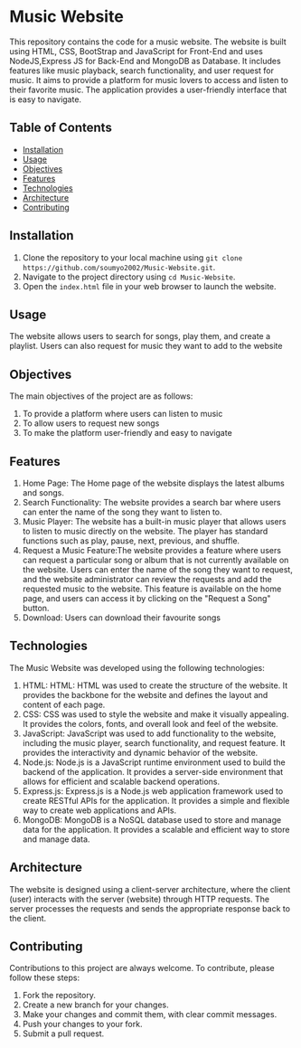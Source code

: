# Music Website

This repository contains the code for a music website. The website is built using HTML, CSS, BootStrap and JavaScript for Front-End and uses NodeJS,Express JS for Back-End and MongoDB as Database. It includes features like music playback, search functionality, and user request for music. It aims to provide a platform for music lovers to access and listen to their favorite music. The application provides a user-friendly interface that is easy to navigate.

## Table of Contents

- [Installation](#installation)
- [Usage](#usage)
- [Objectives](#objectives)
- [Features](#features)
- [Technologies](#technologies)
- [Architecture](#architecture)
- [Contributing](#contributing)
  

## Installation

1. Clone the repository to your local machine using `git clone https://github.com/soumyo2002/Music-Website.git`.
2. Navigate to the project directory using `cd Music-Website`.
3. Open the `index.html` file in your web browser to launch the website.

## Usage

The website allows users to search for songs, play them, and create a playlist. Users can also request for music they want to add to the website

## Objectives

The main objectives of the project are as follows:
1. To provide a platform where users can listen to music
2. To allow users to request new songs
3. To make the platform user-friendly and easy to navigate

## Features

1. Home Page: The Home page of the website displays the latest albums and songs.
2. Search Functionality: The website provides a search bar where users can enter the name of the song
they want to listen to.
3. Music Player: The website has a built-in music player that allows users to listen to music directly on the website. The player has standard functions such as play, pause, next, previous, and shuffle.
4. Request a Music Feature:The website provides a feature where users can request a particular song or album that is not currently available on the website. Users can enter the name of the song they want to request, and the website administrator can review the requests and add the requested music to the website. This feature is available on the home page, and users can access it by clicking on the "Request a Song" button.
5. Download: Users can download their favourite songs

## Technologies 

The Music Website was developed using the following technologies:
1. HTML: HTML: HTML was used to create the structure of the website. It provides the backbone for the website and defines the layout and content of each page.
2. CSS: CSS was used to style the website and make it visually appealing. It provides the colors, fonts, and overall look and feel of the website.
3. JavaScript: JavaScript was used to add functionality to the website, including the music player, search functionality, and request feature. It provides the interactivity and dynamic behavior of the website.
4. Node.js: Node.js is a JavaScript runtime environment used to build the backend of the application. It provides a server-side environment that allows for efficient and scalable backend operations.
5. Express.js: Express.js is a Node.js web application framework used to create RESTful APIs for the application. It provides a simple and flexible way to create web applications and APIs.
6. MongoDB: MongoDB is a NoSQL database used to store and manage data for the application. It provides a scalable and efficient way to store and manage data.

## Architecture

The website is designed using a client-server architecture, where the client (user) interacts with the server (website) through HTTP requests. The server processes the requests and sends the appropriate response back to the client.

## Contributing

Contributions to this project are always welcome. To contribute, please follow these steps:

1. Fork the repository.
2. Create a new branch for your changes.
3. Make your changes and commit them, with clear commit messages.
4. Push your changes to your fork.
5. Submit a pull request.



